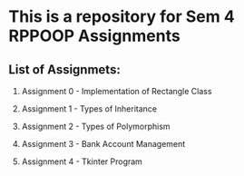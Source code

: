 # This is a repository for Sem 4 RPPOOP Assignments

## List of Assignmets:
1) Assignment 0 - Implementation of Rectangle Class

2) Assignment 1 - Types of Inheritance

3) Assignment 2 - Types of Polymorphism

4) Assignment 3 - Bank Account Management

5) Assignment 4 - Tkinter Program